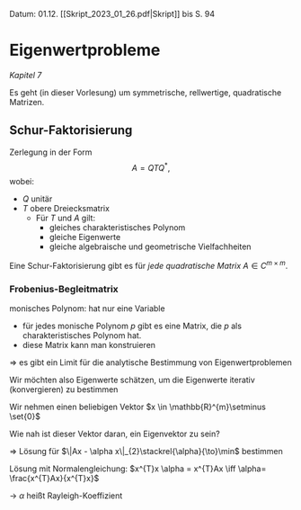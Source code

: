 Datum: 01.12.
[[Skript_2023_01_26.pdf|Skript]] bis S. 94

# Eigenwertprobleme
*Kapitel 7*

Es geht (in dieser Vorlesung) um symmetrische, rellwertige, quadratische Matrizen.

## Schur-Faktorisierung

Zerlegung in der Form $$A = QTQ ^{\ast},$$
wobei:
- $Q$ unitär
- $T$ obere Dreiecksmatrix
	- Für $T$ und $A$ gilt:
		- gleiches charakteristisches Polynom
		- gleiche Eigenwerte
		- gleiche algebraische und geometrische Vielfachheiten

Eine Schur-Faktorisierung gibt es für *jede quadratische Matrix* $A \in C^{m \times m}$.

### Frobenius-Begleitmatrix

monisches Polynom: hat nur eine Variable

- für jedes monische Polynom $p$ gibt es eine Matrix, die $p$ als charakteristisches Polynom hat.
- diese Matrix kann man konstruieren

$\Rightarrow$ es gibt ein Limit für die analytische Bestimmung von Eigenwertproblemen

Wir möchten also Eigenwerte schätzen, um die Eigenwerte iterativ (konvergieren) zu bestimmen

Wir nehmen einen beliebigen Vektor $x \in \mathbb{R}^{m}\setminus \set{0}$

Wie nah ist dieser Vektor daran, ein Eigenvektor zu sein?

$\Rightarrow$ Lösung für $\|Ax - \alpha x\|_{2}\stackrel{\alpha}{\to}\min$ bestimmen

Lösung mit Normalengleichung: $x^{T}x \alpha = x^{T}Ax \iff \alpha= \frac{x^{T}Ax}{x^{T}x}$

$\to$ $\alpha$ heißt Rayleigh-Koeffizient
